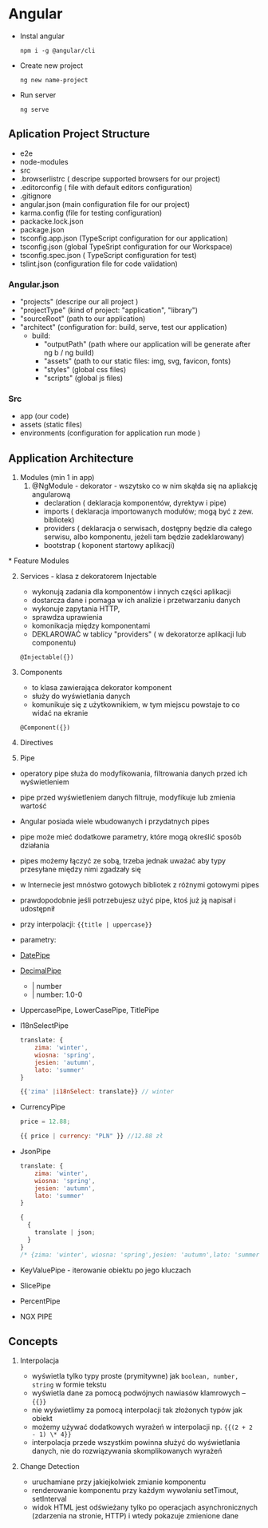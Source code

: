 # Angular

- Instal angular

  ```
  npm i -g @angular/cli
  ```

- Create new project

  ```
  ng new name-project
  ```

- Run server
  ```
  ng serve
  ```

## Aplication Project Structure

- e2e
- node-modules
- src
- .browserlistrc ( descripe supported browsers for our project)
- .editorconfig ( file with default editors configuration)
- .gitignore
- angular.json (main configuration file for our project)
- karma.config (file for testing configuration)
- packacke.lock.json
- package.json
- tsconfig.app.json (TypeScript configuration for our application)
- tsconfig.json (global TypeSript configuration for our Workspace)
- tsconfig.spec.json ( TypeScript configuration for test)
- tslint.json (configuration file for code validation)

### Angular.json

- "projects" (descripe our all project )
- "projectType" (kind of project: "application", "library")
- "sourceRoot" (path to our application)
- "architect" (configuration for: build, serve, test our application)
  - build:
    - "outputPath" (path where our application will be generate after ng b / ng build)
    - "assets" (path to our static files: img, svg, favicon, fonts)
    - "styles" (global css files)
    - "scripts" (global js files)

### Src

- app (our code)
- assets (static files)
- environments (configuration for application run mode )

## Application Architecture

1. Modules (min 1 in app)
   1. @NgModule - dekorator - wszytsko co w nim skąłda się na apliakcję angularową
      - declaration ( deklaracja komponentów, dyrektyw i pipe)
      - imports ( deklaracja importowanych modułów; mogą być z zew. bibliotek)
      - providers ( deklaracja o serwisach, dostępny będzie dla całego serwisu, albo komponentu, jeżeli tam będzie zadeklarowany)
      - bootstrap ( koponent startowy aplikacji)

\* Feature Modules

2.  Services - klasa z dekoratorem Injectable
    - wykonują zadania dla komponentów i innych części aplikacji
    - dostarcza dane i pomaga w ich analizie i przetwarzaniu danych
    - wykonuje zapytania HTTP,
    - sprawdza uprawienia
    - komonikacja między komponentami
    - DEKLAROWAĆ w tablicy "providers" ( w dekoratorze aplikacji lub componentu)
    ```
    @Injectable({})
    ```
3.  Components

    - to klasa zawierająca dekorator komponent
    - służy do wyświetlania danych
    - komunikuje się z użytkownikiem, w tym miejscu powstaje to co widać na ekranie

    ```
    @Component({})
    ```

4.  Directives
5.  Pipe

- operatory pipe służa do modyfikowania, filtrowania danych przed ich wyświetleniem
- pipe przed wyświetleniem danych filtruje, modyfikuje lub zmienia wartość
- Angular posiada wiele wbudowanych i przydatnych pipes
- pipe może mieć dodatkowe parametry, które mogą określić sposób działania
- pipes możemy łączyć ze sobą, trzeba jednak uważać aby typy przesyłane między nimi zgadzały się
- w Internecie jest mnóstwo gotowych bibliotek z różnymi gotowymi pipes
- prawdopodobnie jeśli potrzebujesz użyć pipe, ktoś już ją napisał i udostępnił
- przy interpolacji: `{{title | uppercase}}`
- parametry:
- [DatePipe](https://angular.io/api/common/DatePipe)
- [DecimalPipe](https://angular.io/api/common/DecimalPipe)
  - | number
  - | number: 1.0-0
- UppercasePipe, LowerCasePipe, TitlePipe
- I18nSelectPipe
  ```js
  translate: {
      zima: 'winter',
      wiosna: 'spring',
      jesien: 'autumn',
      lato: 'summer'
  }
  ```
  ```js
  {{'zima' |i18nSelect: translate}} // winter
  ```
- CurrencyPipe

  ```js
  price = 12.88;
  ```

  ```js
  {{ price | currency: "PLN" }} //12.88 zł
  ```

- JsonPipe
  ```js
  translate: {
      zima: 'winter',
      wiosna: 'spring',
      jesien: 'autumn',
      lato: 'summer'
  }
  ```
  ```js
  {
    {
      translate | json;
    }
  }
  /* {zima: 'winter', wiosna: 'spring',jesien: 'autumn',lato: 'summer'} */
  ```
- KeyValuePipe - iterowanie obiektu po jego kluczach
- SlicePipe
- PercentPipe
- NGX PIPE

## Concepts

1. Interpolacja

   - wyświetla tylko typy proste (prymitywne) jak `boolean, number, string` w formie tekstu
   - wyświetla dane za pomocą podwójnych nawiasów klamrowych – `{‌{}}`
   - nie wyświetlimy za pomocą interpolacji tak złożonych typów jak obiekt
   - możemy używać dodatkowych wyrażeń w interpolacji np. `{‌{(2 + 2 - 1) \* 4}}`
   - interpolacja przede wszystkim powinna służyć do wyświetlania danych, nie do rozwiązywania skomplikowanych wyrażeń

2. Change Detection
   - uruchamiane przy jakiejkolwiek zmianie komponentu
   - renderowanie komponentu przy każdym wywołaniu setTimout, setInterval
   - widok HTML jest odświeżany tylko po operacjach asynchronicznych (zdarzenia na stronie, HTTP) i wtedy pokazuje zmienione dane
